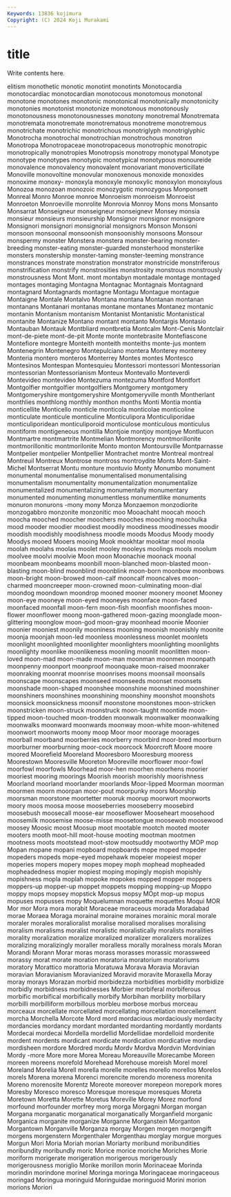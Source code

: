 ```yaml
---
Keywords: 13836 kojimura
Copyright: (C) 2024 Koji Murakami
---
```


# title

Write contents here.



elitism monothetic monotic monotint monotints Monotocardia monotocardiac monotocardian
monotocous monotomous monotonal monotone monotones monotonic monotonical monotonically monotonicity monotonies
monotonist monotonize monotonous monotonously monotonousness monotonousnesses monotony monotremal Monotremata monotremata
monotremate monotrematous monotreme monotremous monotrichate monotrichic monotrichous monotriglyph monotriglyphic Monotrocha
monotrochal monotrochian monotrochous monotron Monotropa Monotropaceae monotropaceous monotrophic monotropic monotropically
monotropies Monotropsis monotropy monotypal Monotype monotype monotypes monotypic monotypical monotypous
monoureide monovalence monovalency monovalent monovariant monoverticillate Monoville monovoltine monovular monoxenous
monoxide monoxides monoxime monoxy- monoxyla monoxyle monoxylic monoxylon monoxylous Monozoa
monozoan monozoic monozygotic monozygous Monponsett Monreal Monro Monroe monroe Monroeism
monroeism Monroeist Monroeton Monroeville monrolite Monrovia Monroy Mons mons Monsanto
Monsarrat Monseigneur monseigneur monseignevr Monsey monsia monsieur monsieurs monsieurship Monsignor
monsignor monsignore Monsignori monsignori monsignorial monsignors Monson Monsoni monsoon monsoonal
monsoonish monsoonishly monsoons Monsour monspermy monster Monstera monstera monster-bearing monster-breeding
monster-eating monster-guarded monsterhood monsterlike monsters monstership monster-taming monster-teeming monstrance monstrances
monstrate monstration monstrator monstricide monstriferous monstrification monstrify monstrosities monstrosity monstrous
monstrously monstrousness Mont Mont. mont montabyn montadale montage montaged montages
montaging Montagna Montagnac Montagnais Montagnard montagnard Montagnards montagne Montagu Montague
montague Montaigne Montale Montalvo Montana montana Montanan montanan montanans Montanari
montanas montane montanes Montanez montanic montanin Montanism montanism Montanist Montanistic
Montanistical montanite Montanize Montano montant montanto Montargis Montasio Montauban Montauk
Montbliard montbretia Montcalm Mont-Cenis Montclair mont-de-piete mont-de-pit Monte monte montebrasite
Montefiascone Montefiore montegre Monteith monteith monteiths monte-jus montem Montenegrin Montenegro
Montepulciano montera Monterey monterey Monteria montero monteros Monterrey Montes montes
Montesco Montesinos Montespan Montesquieu Montessori montessori Montessorian montessorian Montessorianism Monteux
Montevallo Monteverdi Montevideo montevideo Montezuma montezuma Montford Montfort Montgolfier montgolfier
montgolfiers Montgomery montgomery Montgomeryshire montgomeryshire Montgomeryville month Montherlant monthlies monthlong
monthly monthon months Monti Montia montia monticellite Monticello monticle monticola
monticolae monticoline monticulate monticule monticuline Monticulipora Monticuliporidae monticuliporidean monticuliporoid monticulose
monticulous monticulus montiform montigeneous montilla Montjoie montjoy montjoye Montlucon Montmartre
montmartrite Montmelian Montmorency montmorillonite montmorillonitic montmorilonite Monto monton Montoursville Montparnasse
Montpelier montpelier Montpellier Montrachet montre Montreal montreal Montreuil Montreux Montrose
montross montroydite Monts Mont-Saint-Michel Montserrat Montu monture montuvio Monty Monumbo
monument monumental monumentalise monumentalised monumentalising monumentalism monumentality monumentalization monumentalize monumentalized
monumentalizing monumentally monumentary monumented monumenting monumentless monumentlike monuments monuron monurons
-mony mony Monza Monzaemon monzodiorite monzogabbro monzonite monzonitic moo Mooachaht
moocah mooch moocha mooched moocher moochers mooches mooching moochulka mood
mooder moodier moodiest moodily moodiness moodinesses moodir moodish moodishly moodishness
moodle moods Moodus Moody moody Moodys mooed Mooers mooing Mook
mookhtar mooktar mool moola moolah moolahs moolas moolet mooley mooleys
moolings mools moolum moolvee moolvi moolvie Moon moon Moonachie moonack
moonal moonbeam moonbeams moonbill moon-blanched moon-blasted moon-blasting moon-blind moonblind moonblink
moon-born moonbow moonbows moon-bright moon-browed moon-calf mooncalf mooncalves moon-charmed mooncreeper
moon-crowned moon-culminating moon-dial moondog moondown moondrop mooned mooner moonery moonet
Mooney moon-eye mooneye moon-eyed mooneyes moonface moon-faced moonfaced moonfall moon-fern
moon-fish moonfish moonfishes moon-flower moonflower moong moon-gathered moon-gazing moonglade moon-glittering
moonglow moon-god moon-gray moonhead moonie Moonier moonier mooniest moonily mooniness
mooning moonish moonishly moonite moonja moonjah moon-led moonless moonlessness moonlet
moonlets moonlight moonlighted moonlighter moonlighters moonlighting moonlights moonlighty moonlike moonlikeness
moonling moonlit moonlitten moon-loved moon-mad moon-made moon-man moonman moonmen moonpath
moonpenny moonport moonproof moonquake moon-raised moonraker moonraking moonrat moonrise moonrises
moons moonsail moonsails moonscape moonscapes moonseed moonseeds moonset moonsets moonshade
moon-shaped moonshee moonshine moonshined moonshiner moonshiners moonshines moonshining moonshiny moonshot
moonshots moonsick moonsickness moonsif moonstone moonstones moon-stricken moonstricken moon-struck moonstruck
moon-taught moontide moon-tipped moon-touched moon-trodden moonwalk moonwalker moonwalking moonwalks moonward
moonwards moonway moon-white moon-whitened moonwort moonworts moony moop Moor moor
moorage moorages moorball moorband moorberries moorberry moorbird moor-bred moorburn moorburner
moorburning moor-cock moorcock Moorcroft Moore moore moored Moorefield Mooreland Mooresboro
Mooresburg mooress Moorestown Mooresville Mooreton Mooreville moorflower moor-fowl moorfowl moorfowls
Moorhead moor-hen moorhen moorhens moorier mooriest mooring moorings Moorish moorish
moorishly moorishness Moorland moorland moorlander moorlands Moor-lipped Moorman moorman moormen
moorn moorpan moor-pout moorpunky moors Moorship moorsman moorstone moortetter mooruk
moorup moorwort moorworts moory moos moosa moose mooseberries mooseberry moosebird
moosebush moosecall moose-ear mooseflower Mooseheart moosehood moosemilk moosemise moose-misse moosetongue
moosewob moosewood moosey Moosic moost Moosup moot mootable mootch mooted
mooter mooters mooth moot-hill moot-house mooting mootman mootmen mootness moots
mootstead moot-stow mootsuddy mootworthy MOP mop Mopan mopane mopani mopboard
mopboards mope moped mopeder mopeders mopeds mope-eyed mopehawk mopeier mopeiest
moper moperies mopers mopery mopes mopey moph mophead mopheaded mopheadedness
mopier mopiest moping mopingly mopish mopishly mopishness mopla moplah mopoke
mopokes mopped mopper moppers moppers-up mopper-up moppet moppets mopping mopping-up
Moppo moppy mops mopsey mopstick Mopsus mopsy MOpt mop-up mopus
mopuses mopusses mopy Moquelumnan moquette moquettes Moqui MOR Mor mor
Mora mora morabit Moraceae moraceous morada Moradabad morae Moraea Moraga
morainal moraine moraines morainic moral morale moraler morales moralioralist moralise
moralised moralises moralising moralism moralisms moralist moralistic moralistically moralists moralities
morality moralization moralize moralized moralizer moralizers moralizes moralizing moralizingly moraller
moralless morally moralness morals Moran Morandi Morann Morar moras morass
morasses morassic morassweed morassy morat morate moration moratoria moratorium moratoriums
moratory Morattico morattoria Moratuwa Morava Moravia Moravian moravian Moravianism Moravianized
Moravid moravite Moraxella Moray moray morays Morazan morbid morbidezza morbidities
morbidity morbidize morbidly morbidness morbidnesses Morbier morbiferal morbiferous morbific morbifical
morbifically morbify Morbihan morbility morbillary morbilli morbilliform morbillous morbleu morbose
morbus morceau morceaux morcellate morcellated morcellating morcellation morcellement morcha Morchella
Morcote Mord mord mordacious mordaciously mordacity mordancies mordancy mordant mordanted
mordanting mordantly mordants Mordecai mordecai Mordella mordellid Mordellidae mordelloid mordenite
mordent mordents mordicant mordicate mordication mordicative mordieu mordisheen mordore Mordred
mordu Mordv Mordva Mordvin Mordvinian Mordy -more More more Morea
Moreau Moreauville Morecambe Moreen moreen moreens morefold Morehead Morehouse moreish
Morel morel Moreland Morelia Morell morella morelle morelles morello morellos
Morelos morels Morena morena Morenci morencite morendo moreness morenita Moreno
morenosite Morentz Moreote moreover morepeon morepork mores Moresby Moresco moresco
Moresque moresque moresques Moreta Moretown Moretta Morette Moretus Moreville Morey
Morez morfond morfound morfounder morfrey morg morga Morgagni Morgan morgan
Morgana morganatic morganatical morganatically Morganfield morganic Morganica morganite morganize Morganne
Morganstein Morganton Morgantown Morganville Morganza morgay Morgen morgen morgengift morgens
morgenstern Morgenthaler Morgenthau morglay morgue morgues Morgun Mori Moria Moriah
morian Moriarty moribund moribundities moribundity moribundly moric Morice morice moriche
Moriches Morie moriform morigerate morigeration morigerous morigerously morigerousness moriglio Morike
morillon morin Morinaceae Morinda morindin morindone morinel Moringa moringa Moringaceae
moringaceous moringad Moringua moringuid Moringuidae moringuoid Morini morion morions Moriori
